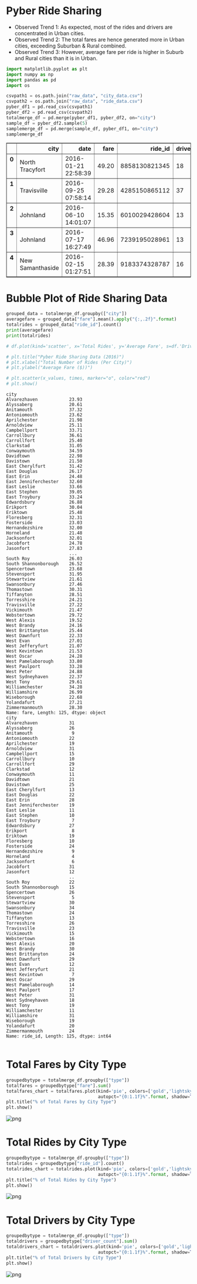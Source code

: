 
# Pyber Ride Sharing
- Observed Trend 1: As expected, most of the rides and drivers are concentrated in Urban cities.
- Observed Trend 2: The total fares are hence generated more in Urban cities, exceeding Suburban & Rural combined. 
- Observed Trend 3: However, average fare per ride is higher in Suburb and Rural cities than it is in Urban.


```python
import matplotlib.pyplot as plt
import numpy as np
import pandas as pd
import os
```


```python
csvpath1 = os.path.join("raw_data", "city_data.csv")
csvpath2 = os.path.join("raw_data", "ride_data.csv")
pyber_df1 = pd.read_csv(csvpath1)
pyber_df2 = pd.read_csv(csvpath2)
totalmerge_df = pd.merge(pyber_df1, pyber_df2, on="city")
sample_df = pyber_df2.sample(5)
samplemerge_df = pd.merge(sample_df, pyber_df1, on="city")
samplemerge_df
```




<div>
<style>
    .dataframe thead tr:only-child th {
        text-align: right;
    }

    .dataframe thead th {
        text-align: left;
    }

    .dataframe tbody tr th {
        vertical-align: top;
    }
</style>
<table border="1" class="dataframe">
  <thead>
    <tr style="text-align: right;">
      <th></th>
      <th>city</th>
      <th>date</th>
      <th>fare</th>
      <th>ride_id</th>
      <th>driver_count</th>
      <th>type</th>
    </tr>
  </thead>
  <tbody>
    <tr>
      <th>0</th>
      <td>North Tracyfort</td>
      <td>2016-01-21 22:58:39</td>
      <td>49.20</td>
      <td>8858130821345</td>
      <td>18</td>
      <td>Suburban</td>
    </tr>
    <tr>
      <th>1</th>
      <td>Travisville</td>
      <td>2016-09-25 07:58:14</td>
      <td>29.28</td>
      <td>4285150865112</td>
      <td>37</td>
      <td>Urban</td>
    </tr>
    <tr>
      <th>2</th>
      <td>Johnland</td>
      <td>2016-06-10 14:01:07</td>
      <td>15.35</td>
      <td>6010029428604</td>
      <td>13</td>
      <td>Suburban</td>
    </tr>
    <tr>
      <th>3</th>
      <td>Johnland</td>
      <td>2016-07-17 16:27:49</td>
      <td>46.96</td>
      <td>7239195028961</td>
      <td>13</td>
      <td>Suburban</td>
    </tr>
    <tr>
      <th>4</th>
      <td>New Samanthaside</td>
      <td>2016-02-15 01:27:51</td>
      <td>28.39</td>
      <td>9183374328787</td>
      <td>16</td>
      <td>Suburban</td>
    </tr>
  </tbody>
</table>
</div>



# Bubble Plot of Ride Sharing Data


```python
grouped_data = totalmerge_df.groupby(["city"])
averagefare = grouped_data["fare"].mean().apply("{:,.2f}".format)
totalrides = grouped_data["ride_id"].count()
print(averagefare)
print(totalrides)

# df.plot(kind='scatter', x='Total Rides', y='Average Fare', s=df.'Driver Count')

# plt.title("Pyber Ride Sharing Data (2016)")
# plt.xlabel("Total Number of Rides (Per City)")
# plt.ylabel("Average Fare ($))")

# plt.scatter(x_values, times, marker="o", color="red")
# plt.show()
```

    city
    Alvarezhaven            23.93
    Alyssaberg              20.61
    Anitamouth              37.32
    Antoniomouth            23.62
    Aprilchester            21.98
    Arnoldview              25.11
    Campbellport            33.71
    Carrollbury             36.61
    Carrollfort             25.40
    Clarkstad               31.05
    Conwaymouth             34.59
    Davidtown               22.98
    Davistown               21.50
    East Cherylfurt         31.42
    East Douglas            26.17
    East Erin               24.48
    East Jenniferchester    32.60
    East Leslie             33.66
    East Stephen            39.05
    East Troybury           33.24
    Edwardsbury             26.88
    Erikport                30.04
    Eriktown                25.48
    Floresberg              32.31
    Fosterside              23.03
    Hernandezshire          32.00
    Horneland               21.48
    Jacksonfort             32.01
    Jacobfort               24.78
    Jasonfort               27.83
                            ...  
    South Roy               26.03
    South Shannonborough    26.52
    Spencertown             23.68
    Stevensport             31.95
    Stewartview             21.61
    Swansonbury             27.46
    Thomastown              30.31
    Tiffanyton              28.51
    Torresshire             24.21
    Travisville             27.22
    Vickimouth              21.47
    Webstertown             29.72
    West Alexis             19.52
    West Brandy             24.16
    West Brittanyton        25.44
    West Dawnfurt           22.33
    West Evan               27.01
    West Jefferyfurt        21.07
    West Kevintown          21.53
    West Oscar              24.28
    West Pamelaborough      33.80
    West Paulport           33.28
    West Peter              24.88
    West Sydneyhaven        22.37
    West Tony               29.61
    Williamchester          34.28
    Williamshire            26.99
    Wiseborough             22.68
    Yolandafurt             27.21
    Zimmermanmouth          28.30
    Name: fare, Length: 125, dtype: object
    city
    Alvarezhaven            31
    Alyssaberg              26
    Anitamouth               9
    Antoniomouth            22
    Aprilchester            19
    Arnoldview              31
    Campbellport            15
    Carrollbury             10
    Carrollfort             29
    Clarkstad               12
    Conwaymouth             11
    Davidtown               21
    Davistown               25
    East Cherylfurt         13
    East Douglas            22
    East Erin               28
    East Jenniferchester    19
    East Leslie             11
    East Stephen            10
    East Troybury            7
    Edwardsbury             27
    Erikport                 8
    Eriktown                19
    Floresberg              10
    Fosterside              24
    Hernandezshire           9
    Horneland                4
    Jacksonfort              6
    Jacobfort               31
    Jasonfort               12
                            ..
    South Roy               22
    South Shannonborough    15
    Spencertown             26
    Stevensport              5
    Stewartview             30
    Swansonbury             34
    Thomastown              24
    Tiffanyton              13
    Torresshire             26
    Travisville             23
    Vickimouth              15
    Webstertown             16
    West Alexis             20
    West Brandy             30
    West Brittanyton        24
    West Dawnfurt           29
    West Evan               12
    West Jefferyfurt        21
    West Kevintown           7
    West Oscar              29
    West Pamelaborough      14
    West Paulport           17
    West Peter              31
    West Sydneyhaven        18
    West Tony               19
    Williamchester          11
    Williamshire            31
    Wiseborough             19
    Yolandafurt             20
    Zimmermanmouth          24
    Name: ride_id, Length: 125, dtype: int64



```python

```

# Total Fares by City Type


```python
groupedbytype = totalmerge_df.groupby(["type"])
totalfares = groupedbytype["fare"].sum()
totalfares_chart = totalfares.plot(kind='pie', colors=['gold','lightskyblue','lightcoral'], explode = [0.1, 0.1, 0],
                                   autopct="{0:1.1f}%".format, shadow=True, startangle=140, figsize=(9, 6))
plt.title("% of Total Fares by City Type")
plt.show()
```


![png](output_7_0.png)


# Total Rides by City Type


```python
groupedbytype = totalmerge_df.groupby(["type"])
totalrides = groupedbytype["ride_id"].count()
totalrides_chart = totalrides.plot(kind='pie', colors=['gold','lightskyblue','lightcoral'], explode = [0.1, 0.1, 0],
                                   autopct="{0:1.1f}%".format, shadow=True, startangle=140, figsize=(9, 6))
plt.title("% of Total Rides by City Type")
plt.show()
```


![png](output_9_0.png)


# Total Drivers by City Type


```python
groupedbytype = totalmerge_df.groupby(["type"])
totaldrivers = groupedbytype["driver_count"].sum()
totaldrivers_chart = totaldrivers.plot(kind='pie', colors=['gold','lightskyblue','lightcoral'], explode = [0.1, 0.1, 0],
                                   autopct="{0:1.1f}%".format, shadow=True, startangle=140, figsize=(9, 6))
plt.title("% of Total Drivers by City Type")
plt.show()
```


![png](output_11_0.png)



```python

```
